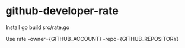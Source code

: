 # github-developer-rate

Install
go build src/rate.go

Use
rate -owner={GITHUB_ACCOUNT} -repo={GITHUB_REPOSITORY}
